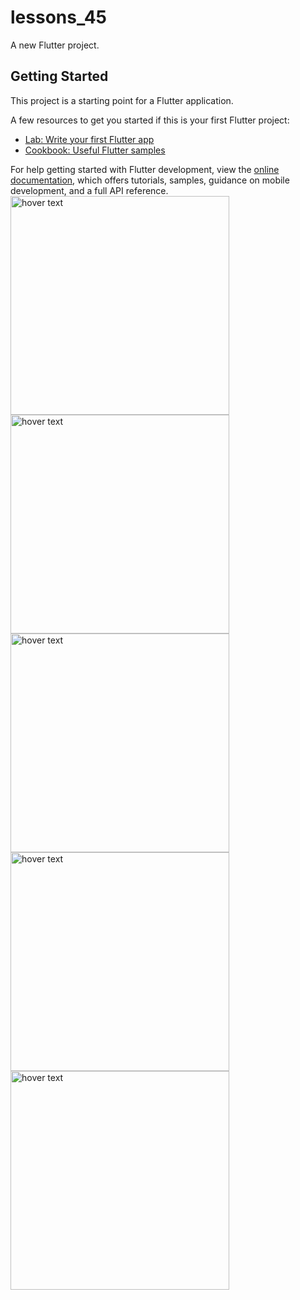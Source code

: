 # lessons_45

A new Flutter project.

## Getting Started

This project is a starting point for a Flutter application.

A few resources to get you started if this is your first Flutter project:

- [Lab: Write your first Flutter app](https://docs.flutter.dev/get-started/codelab)
- [Cookbook: Useful Flutter samples](https://docs.flutter.dev/cookbook)

For help getting started with Flutter development, view the
[online documentation](https://docs.flutter.dev/), which offers tutorials,
samples, guidance on mobile development, and a full API reference.
<img src="assets/images/img1.png" width="350" title="hover text">
<img src="assets/images/img2.png" width="350" title="hover text">
<img src="assets/images/img3.png" width="350" title="hover text">
<img src="assets/images/img4.png" width="350" title="hover text">
<img src="assets/images/img5.png" width="350" title="hover text">
